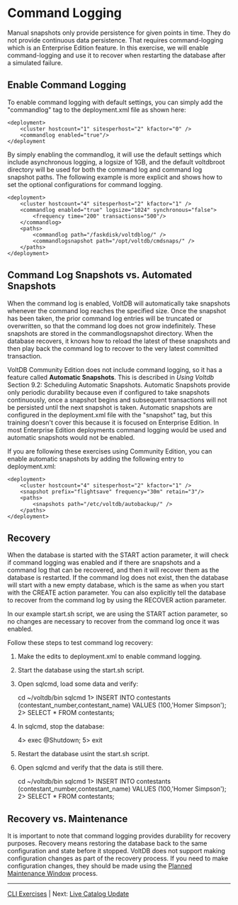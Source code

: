 # Command Logging #

Manual snapshots only provide persistence for given points in time.  They do not provide continuous data persistence.  That requires command-logging which is an Enterprise Edition feature.  In this exercise, we will enable command-logging and use it to recover when restarting the database after a simulated failure.

## Enable Command Logging ##

To enable command logging with default settings, you can simply add the "commandlog" tag to the deployment.xml file as shown here:

    <deployment>
        <cluster hostcount="1" sitesperhost="2" kfactor="0" />
        <commandlog enabled="true"/>
    </deployment

By simply enabling the commandlog, it will use the default settings which include asynchronous logging, a logsize of 1GB, and the default voltdbroot directory will be used for both the command log and command log snapshot paths.  The following example is more explicit and shows how to set the optional configurations for command logging.

    <deployment>
        <cluster hostcount="4" sitesperhost="2" kfactor="1" />
        <commandlog enabled="true" logsize="1024" synchronous="false">
            <frequency time="200" transactions="500"/>
        </commandlog>
        <paths>
            <commandlog path="/faskdisk/voltdblog/" />
            <commandlogsnapshot path="/opt/voltdb/cmdsnaps/" />
        </paths>
    </deployment>


## Command Log Snapshots vs. Automated Snapshots ##

When the command log is enabled, VoltDB will automatically take snapshots whenever the command log reaches the specified size.  Once the snapshot has been taken, the prior command log entries will be truncated or overwritten, so that the command log does not grow indefinitely.  These snapshots are stored in the commandlogsnapshot directory.  When the database recovers, it knows how to reload the latest of these snapshots and then play back the command log to recover to the very latest committed transaction.

VoltDB Community Edition does not include command logging, so it has a feature called **Automatic Snapshots**.  This is described in *Using Voltdb* Section 9.2: Scheduling Automatic Snapshots.  Automatic Snapshots provide only periodic durability because even if configured to take snapshots continuously, once a snapshot begins and subsequent transactions will not be persisted until the next snapshot is taken.  Automatic snapshots are configured in the deployment.xml file with the "snapshot" tag, but this training doesn't cover this because it is focused on Enterprise Edition.  In most Enterprise Edition deployments command logging would be used and automatic snapshots would not be enabled.

If you are following these exercises using Community Edition, you can enable automatic snapshots by adding the following entry to deployment.xml:

    <deployment>
        <cluster hostcount="4" sitesperhost="2" kfactor="1" />
        <snapshot prefix="flightsave" frequency="30m" retain="3"/>
        <paths>
            <snapshots path="/etc/voltdb/autobackup/" />
        </paths>
    </deployment>

## Recovery ##

When the database is started with the START action parameter, it will check if command logging was enabled and if there are snapshots and a command log that can be recovered, and then it will recover them as the database is restarted.  If the command log does not exist, then the database will start with a new empty database, which is the same as when you start with the CREATE action parameter.  You can also explicitly tell the database to recover from the command log by using the RECOVER action parameter.

In our example start.sh script, we are using the START action parameter, so no changes are necessary to recover from the command log once it was enabled.

Follow these steps to test command log recovery:

1) Make the edits to deployment.xml to enable command logging.  

2) Start the database using the start.sh script.  

3) Open sqlcmd, load some data and verify:

    cd ~/voltdb/bin
    sqlcmd
    1> INSERT INTO contestants (contestant_number,contestant_name) VALUES (100,'Homer Simpson');
    2> SELECT * FROM contestants;

4) In sqlcmd, stop the database:

    4> exec @Shutdown;
    5> exit

5) Restart the database usint the start.sh script.

6) Open sqlcmd and verify that the data is still there.

    cd ~/voltdb/bin
    sqlcmd
    1> INSERT INTO contestants (contestant_number,contestant_name) VALUES (100,'Homer Simpson');
    2> SELECT * FROM contestants;


## Recovery vs. Maintenance ##

It is important to note that command logging provides durability for recovery purposes.  Recovery means restoring the database back to the same configuration and state before it stopped.  VoltDB does not support making configuration changes as part of the recovery process.  If you need to make configuration changes, they should be made using the [Planned Maintenance Window](ex_cli_05_maintenance.md) process.

---------------------------------

[CLI Exercises](ops_exercises_cli.md) | Next: [Live Catalog Update](ex_cli_04_liveupdate.md)
